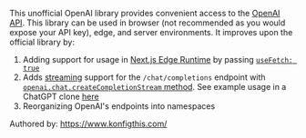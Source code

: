 This unofficial OpenAI library provides convenient access to the [OpenAI
API](https://platform.openai.com/docs/api-reference/). This library can be used
in browser (not recommended as you would expose your API key), edge, and server
environments. It improves upon the official library by:

1. Adding support for usage in [Next.js Edge Runtime](https://nextjs.org/docs/api-reference/edge-runtime) by passing [`useFetch: true`](#usage-in-nextjs-edge-runtime)
2. Adds
   [streaming](https://platform.openai.com/docs/api-reference/chat/create#chat/create-stream)
   support for the `/chat/completions` endpoint with
   [`openai.chat.createCompletionStream` method](./api/chat-api-custom.ts#L16). See
   example usage in a ChatGPT clone
   [here](https://github.com/konfig-dev/chatbot-ui/blob/main/utils/server/index.ts#L15)
3. Reorganizing OpenAI's endpoints into namespaces

Authored by: https://www.konfigthis.com/
